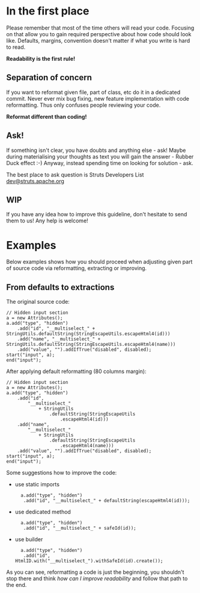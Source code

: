 <head><title>Coding standards</title></head>

# In the first place

Please remember that most of the time others will read your code. Focusing on that allow you to gain required perspective
about how code should look like. Defaults, margins, convention doesn't matter if what you write is hard to read.

**Readability is the first rule!**

## Separation of concern

If you want to reformat given file, part of class, etc do it in a dedicated commit. Never ever mix bug fixing,
new feature implementation with code reformatting. Thus only confuses people reviewing your code.

**Reformat different than coding!**

## Ask!

If something isn't clear, you have doubts and anything else - ask! Maybe during materialising your thoughts as text
you will gain the answer - Rubber Duck effect :-) Anyway, instead spending time on looking for solution - ask.

The best place to ask question is Struts Developers List [dev@struts.apache.org](mailto:dev@struts.apache.org)

## WIP

If you have any idea how to improve this guideline, don't hesitate to send them to us! Any help is welcome!

# Examples

Below examples shows how you should proceed when adjusting given part of source code via reformatting, extracting
or improving.

## From defaults to extractions

The original source code:

    // Hidden input section
    a = new Attributes();
    a.add("type", "hidden")
        .add("id", "__multiselect_" + StringUtils.defaultString(StringEscapeUtils.escapeHtml4(id)))
        .add("name", "__multiselect_" + StringUtils.defaultString(StringEscapeUtils.escapeHtml4(name)))
        .add("value", "").addIfTrue("disabled", disabled);
    start("input", a);
    end("input");

After applying default reformatting (80 columns margin):

    // Hidden input section
    a = new Attributes();
    a.add("type", "hidden")
        .add("id",
            "__multiselect_"
                + StringUtils
                    .defaultString(StringEscapeUtils
                        .escapeHtml4(id)))
        .add("name",
            "__multiselect_"
                + StringUtils
                    .defaultString(StringEscapeUtils
                        .escapeHtml4(name)))
        .add("value", "").addIfTrue("disabled", disabled);
    start("input", a);
    end("input");

Some suggestions how to improve the code:

- use static imports

        a.add("type", "hidden")
         .add("id", "__multiselect_" + defaultString(escapeHtml4(id)));

- use dedicated method

        a.add("type", "hidden")
         .add("id", "__multiselect_" + safeId(id));

- use builder

        a.add("type", "hidden")
         .add("id", HtmlID.with("__multiselect_").withSafeId(id).create());

As you can see, reformatting a code is just the beginning, you shouldn't stop there and think *how can I improve
readability* and follow that path to the end.
